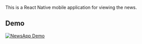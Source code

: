This is a React Native mobile application for viewing the news.

## Demo

[![NewsApp Demo](http://img.youtube.com/vi/Hr0SkiOjCCA/0.jpg)](https://youtu.be/Hr0SkiOjCCA "NewsApp Demo")